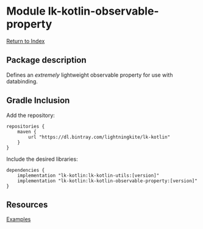 # Module lk-kotlin-observable-property

[Return to Index](../)

## Package description

Defines an *extremely* lightweight observable property for use with databinding.

## Gradle Inclusion



Add the repository:

```
repositories {
    maven {
        url "https://dl.bintray.com/lightningkite/lk-kotlin"
    }
}
```

Include the desired libraries:

```
dependencies {
    implementation "lk-kotlin:lk-kotlin-utils:[version]"
    implementation "lk-kotlin:lk-kotlin-observable-property:[version]"
}
```

## Resources

[Examples](https://github.com/lightningkite/lk-kotlin/tree/master/lk-kotlin-observable-property/src/test/kotlin/lk/kotlin/observable/property/example)